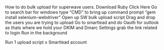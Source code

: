 How to do bulk upload for superwave users. 
Download Ruby Click Here
Go to search bar for windows type “CMD” to bring up command prompt
“gem install selenium-webdriver”
Open up SW bulk upload script
Drag and drop the users you are trying to upload
Go to smartlead and do Oauth for outlook as thats where we hold your DKIM and Dmarc Settings grab the link related to login
Run in the background

Run 1 upload script x Smartlead account
